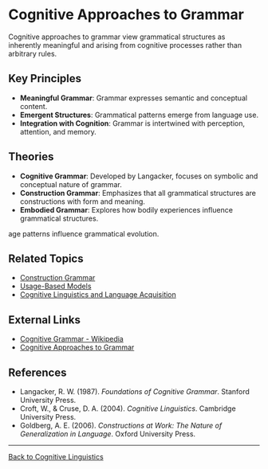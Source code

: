 # Cognitive Approaches to Grammar

Cognitive approaches to grammar view grammatical structures as inherently meaningful and arising from cognitive processes rather than arbitrary rules.

## Key Principles

- **Meaningful Grammar**: Grammar expresses semantic and conceptual content.
- **Emergent Structures**: Grammatical patterns emerge from language use.
- **Integration with Cognition**: Grammar is intertwined with perception, attention, and memory.

## Theories

- **Cognitive Grammar**: Developed by Langacker, focuses on symbolic and conceptual nature of grammar.
- **Construction Grammar**: Emphasizes that all grammatical structures are constructions with form and meaning.
- **Embodied Grammar**: Explores how bodily experiences influence grammatical structures.

age patterns influence grammatical evolution.

## Related Topics

- [Construction Grammar](Construction-Grammar.md)
- [Usage-Based Models](Usage-Based-Models.md)
- [Cognitive Linguistics and Language Acquisition](Advanced/Cognitive-Linguistics-and-Language-Acquisition.md)

## External Links

- [Cognitive Grammar - Wikipedia](https://en.wikipedia.org/wiki/Cognitive_grammar)
- [Cognitive Approaches to Grammar](https://www.sciencedirect.com/topics/psychology/cognitive-grammar)

## References

- Langacker, R. W. (1987). *Foundations of Cognitive Grammar*. Stanford University Press.
- Croft, W., & Cruse, D. A. (2004). *Cognitive Linguistics*. Cambridge University Press.
- Goldberg, A. E. (2006). *Constructions at Work: The Nature of Generalization in Language*. Oxford University Press.

---

[Back to Cognitive Linguistics](../README.md)
